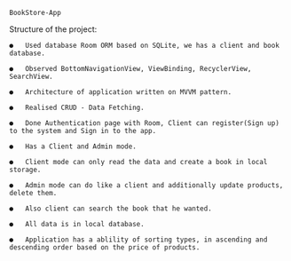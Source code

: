 	BookStore-App

  Structure of the project:

    ●	Used database Room ORM based on SQLite, we has a client and book database.

    ●	Observed BottomNavigationView, ViewBinding, RecyclerView, SearchView.

    ●	Architecture of application written on MVVM pattern.

    ●	Realised CRUD - Data Fetching.

    ●	Done Authentication page with Room, Client can register(Sign up) to the system and Sign in to the app.

    ●	Has a Client and Admin mode. 
    
    ●	Client mode can only read the data and create a book in local storage.
    
    ●	Admin mode can do like a client and additionally update products, delete them.

    ●	Also client can search the book that he wanted.

    ●	All data is in local database.

    ●	Application has a ablility of sorting types, in ascending and descending order based on the price of products.

    

    

    

